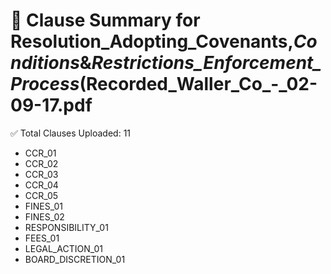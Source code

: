 # 📄 Clause Summary for Resolution_Adopting_Covenants,_Conditions_&_Restrictions_Enforcement_Process_(Recorded_Waller_Co_-_02-09-17.pdf

✅ Total Clauses Uploaded: 11

- CCR_01
- CCR_02
- CCR_03
- CCR_04
- CCR_05
- FINES_01
- FINES_02
- RESPONSIBILITY_01
- FEES_01
- LEGAL_ACTION_01
- BOARD_DISCRETION_01
